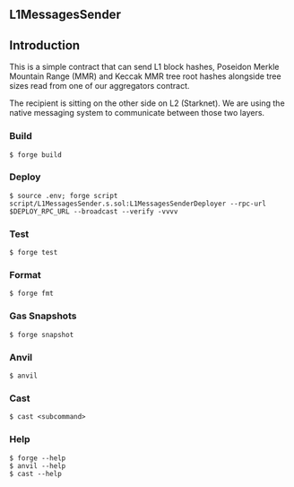 ## L1MessagesSender

## Introduction

This is a simple contract that can send L1 block hashes, Poseidon Merkle Mountain Range (MMR) and Keccak MMR tree root hashes alongside tree sizes read from one of our aggregators contract.

The recipient is sitting on the other side on L2 (Starknet). We are using the native messaging system to communicate between those two layers.

### Build

```shell
$ forge build
```

### Deploy

```shell
$ source .env; forge script script/L1MessagesSender.s.sol:L1MessagesSenderDeployer --rpc-url $DEPLOY_RPC_URL --broadcast --verify -vvvv
```

### Test

```shell
$ forge test
```

### Format

```shell
$ forge fmt
```

### Gas Snapshots

```shell
$ forge snapshot
```

### Anvil

```shell
$ anvil
```

### Cast

```shell
$ cast <subcommand>
```

### Help

```shell
$ forge --help
$ anvil --help
$ cast --help
```
